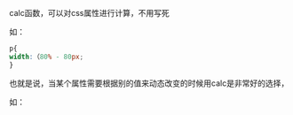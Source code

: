 calc函数，可以对css属性进行计算，不用写死

如：

```css
p{
width:（80% - 80px;
}
```

也就是说，当某个属性需要根据别的值来动态改变的时候用calc是非常好的选择，

如：